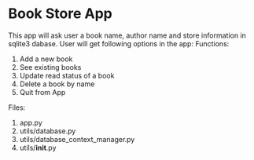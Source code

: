 # Book Store App
This app will ask user a book name, author name and store information in sqlite3 dabase.
User will get following options in the app:
Functions:
1. Add a new book
2. See existing books
3. Update read status of a book
4. Delete a book by name
5. Quit from App

Files:
1. app.py
2. utils/database.py
3. utils/database_context_manager.py
4. utils/__init__.py


